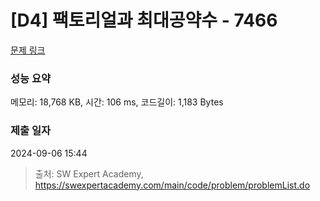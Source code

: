 # [D4] 팩토리얼과 최대공약수 - 7466 

[문제 링크](https://swexpertacademy.com/main/code/problem/problemDetail.do?contestProbId=AWnghFyq9eMDFAQU) 

### 성능 요약

메모리: 18,768 KB, 시간: 106 ms, 코드길이: 1,183 Bytes

### 제출 일자

2024-09-06 15:44



> 출처: SW Expert Academy, https://swexpertacademy.com/main/code/problem/problemList.do